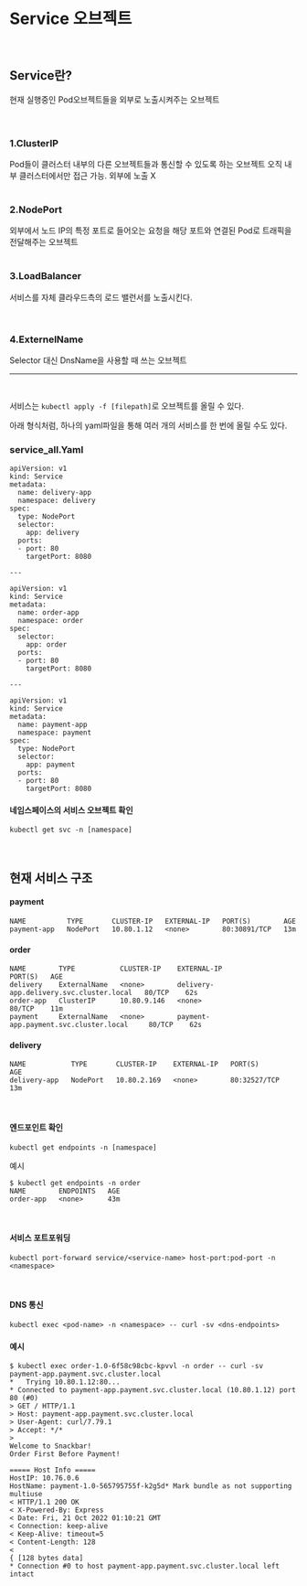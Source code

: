 # Service 오브젝트
<br>

## Service란?
현재 실행중인 Pod오브젝트들을 외부로 노출시켜주는 오브젝트
<br>
<br>
<br>


### 1.ClusterIP
Pod들이 클러스터 내부의 다른 오브젝트들과 통신할 수 있도록 하는 오브젝트
오직 내부 클러스터에서만 접근 가능. 외부에 노출 X
<br>
<br>

### 2.NodePort
외부에서 노드 IP의 특정 포트로 들어오는 요청을 해당 포트와 연결된 Pod로 트래픽을 전달해주는 오브젝트
<br>
<br>

### 3.LoadBalancer
서비스를 자체 클라우드측의 로드 밸런서를 노출시킨다.

<br>

### 4.ExternelName
Selector 대신 DnsName을 사용할 때 쓰는 오브젝트

---
<br>

서비스는 ```kubectl apply -f [filepath]```로 오브젝트를 올릴 수 있다.

아래 형식처럼, 하나의 yaml파일을 통해 여러 개의 서비스를 한 번에 올릴 수도 있다.

### service_all.Yaml
```
apiVersion: v1
kind: Service
metadata:
  name: delivery-app
  namespace: delivery
spec:
  type: NodePort
  selector:
    app: delivery
  ports:
  - port: 80
    targetPort: 8080

---

apiVersion: v1
kind: Service
metadata:
  name: order-app
  namespace: order
spec:
  selector:
    app: order
  ports:
  - port: 80
    targetPort: 8080

---

apiVersion: v1
kind: Service
metadata:
  name: payment-app
  namespace: payment
spec:
  type: NodePort
  selector:
    app: payment
  ports:
  - port: 80
    targetPort: 8080

```

#### 네임스페이스의 서비스 오브젝트 확인
```
kubectl get svc -n [namespace]
```

<br>

## 현재 서비스 구조
#### payment
```
NAME          TYPE       CLUSTER-IP   EXTERNAL-IP   PORT(S)        AGE
payment-app   NodePort   10.80.1.12   <none>        80:30891/TCP   13m
```
#### order
```
NAME        TYPE           CLUSTER-IP    EXTERNAL-IP                               PORT(S)   AGE
delivery    ExternalName   <none>        delivery-app.delivery.svc.cluster.local   80/TCP    62s
order-app   ClusterIP      10.80.9.146   <none>                                    80/TCP    11m
payment     ExternalName   <none>        payment-app.payment.svc.cluster.local     80/TCP    62s
```
#### delivery
```
NAME           TYPE       CLUSTER-IP    EXTERNAL-IP   PORT(S)        AGE
delivery-app   NodePort   10.80.2.169   <none>        80:32527/TCP   13m
```

<br>

#### 엔드포인트 확인
```
kubectl get endpoints -n [namespace]
```

예시
```
$ kubectl get endpoints -n order
NAME        ENDPOINTS   AGE
order-app   <none>      43m
```

<br>

#### 서비스 포트포워딩
```
kubectl port-forward service/<service-name> host-port:pod-port -n <namespace>
```

<br>

#### DNS 통신
```
kubectl exec <pod-name> -n <namespace> -- curl -sv <dns-endpoints>
```

#### 예시
```
$ kubectl exec order-1.0-6f58c98cbc-kpvvl -n order -- curl -sv payment-app.payment.svc.cluster.local
*   Trying 10.80.1.12:80...
* Connected to payment-app.payment.svc.cluster.local (10.80.1.12) port 80 (#0)
> GET / HTTP/1.1
> Host: payment-app.payment.svc.cluster.local
> User-Agent: curl/7.79.1
> Accept: */*
>
Welcome to Snackbar!
Order First Before Payment!

===== Host Info =====
HostIP: 10.76.0.6
HostName: payment-1.0-565795755f-k2g5d* Mark bundle as not supporting multiuse
< HTTP/1.1 200 OK
< X-Powered-By: Express
< Date: Fri, 21 Oct 2022 01:10:21 GMT
< Connection: keep-alive
< Keep-Alive: timeout=5
< Content-Length: 128
<
{ [128 bytes data]
* Connection #0 to host payment-app.payment.svc.cluster.local left intact
```